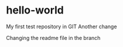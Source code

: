 # hello-world
My first test repository in GIT
Another change

Changing the readme file in the branch
